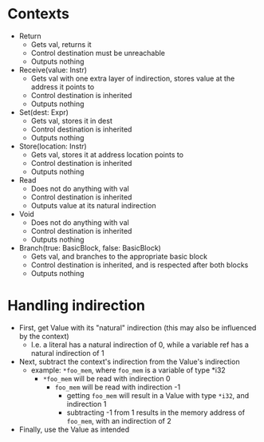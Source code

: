 # Contexts
- Return
  - Gets val, returns it
  - Control destination must be unreachable
  - Outputs nothing
- Receive(value: Instr)
  - Gets val with one extra layer of indirection, stores value at the address it points to
  - Control destination is inherited
  - Outputs nothing
- Set(dest: Expr)
  - Gets val, stores it in dest
  - Control destination is inherited
  - Outputs nothing
- Store(location: Instr)
  - Gets val, stores it at address location points to
  - Control destination is inherited
  - Outputs nothing
- Read
  - Does not do anything with val
  - Control destination is inherited
  - Outputs value at its natural indirection
- Void
  - Does not do anything with val
  - Control destination is inherited
  - Outputs nothing
- Branch(true: BasicBlock, false: BasicBlock)
  - Gets val, and branches to the appropriate basic block
  - Control destination is inherited, and is respected after both blocks
  - Outputs nothing


# Handling indirection
- First, get Value with its "natural" indirection (this may also be influenced by the context)
  - I.e. a literal has a natural indirection of 0, while a variable ref has a natural indirection of 1
- Next, subtract the context's indirection from the Value's indirection
  - example: `*foo_mem`, where `foo_mem` is a variable of type *i32
    - `*foo_mem` will be read with indirection 0
      - `foo_mem` will be read with indirection -1
        - getting `foo_mem` will result in a Value with type `*i32`, and indirection 1
        - subtracting -1 from 1 results in the memory address of `foo_mem`, with an indirection of 2
- Finally, use the Value as intended